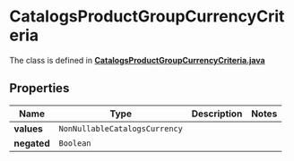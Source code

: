 

# CatalogsProductGroupCurrencyCriteria

The class is defined in **[CatalogsProductGroupCurrencyCriteria.java](../../src/main/java/org/openapitools/model/CatalogsProductGroupCurrencyCriteria.java)**

## Properties

Name | Type | Description | Notes
------------ | ------------- | ------------- | -------------
**values** | `NonNullableCatalogsCurrency` |  | 
**negated** | `Boolean` |  | 





